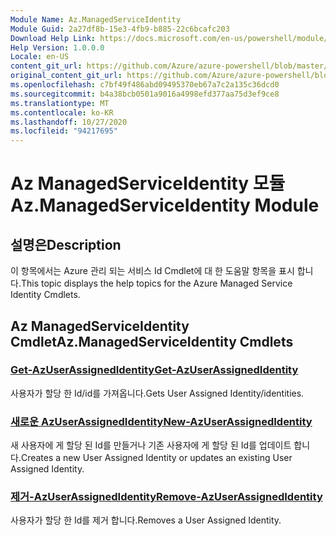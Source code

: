 ```yaml
---
Module Name: Az.ManagedServiceIdentity
Module Guid: 2a27df8b-15e3-4fb9-b885-22c6bcafc203
Download Help Link: https://docs.microsoft.com/en-us/powershell/module/az.managedserviceidentity
Help Version: 1.0.0.0
Locale: en-US
content_git_url: https://github.com/Azure/azure-powershell/blob/master/src/ManagedServiceIdentity/ManagedServiceIdentity/help/Az.ManagedServiceIdentity.md
original_content_git_url: https://github.com/Azure/azure-powershell/blob/master/src/ManagedServiceIdentity/ManagedServiceIdentity/help/Az.ManagedServiceIdentity.md
ms.openlocfilehash: c7bf49f486abd09495370eb67a7c2a135c36dcd0
ms.sourcegitcommit: b4a38bcb0501a9016a4998efd377aa75d3ef9ce8
ms.translationtype: MT
ms.contentlocale: ko-KR
ms.lasthandoff: 10/27/2020
ms.locfileid: "94217695"
---
```

# <span data-ttu-id="b4252-101">Az ManagedServiceIdentity 모듈</span><span class="sxs-lookup"><span data-stu-id="b4252-101">Az.ManagedServiceIdentity Module</span></span>
## <span data-ttu-id="b4252-102">설명은</span><span class="sxs-lookup"><span data-stu-id="b4252-102">Description</span></span>
<span data-ttu-id="b4252-103">이 항목에서는 Azure 관리 되는 서비스 Id Cmdlet에 대 한 도움말 항목을 표시 합니다.</span><span class="sxs-lookup"><span data-stu-id="b4252-103">This topic displays the help topics for the Azure Managed Service Identity Cmdlets.</span></span>

## <span data-ttu-id="b4252-104">Az ManagedServiceIdentity Cmdlet</span><span class="sxs-lookup"><span data-stu-id="b4252-104">Az.ManagedServiceIdentity Cmdlets</span></span>
### [<span data-ttu-id="b4252-105">Get-AzUserAssignedIdentity</span><span class="sxs-lookup"><span data-stu-id="b4252-105">Get-AzUserAssignedIdentity</span></span>](Get-AzUserAssignedIdentity.md)
<span data-ttu-id="b4252-106">사용자가 할당 한 Id/id를 가져옵니다.</span><span class="sxs-lookup"><span data-stu-id="b4252-106">Gets User Assigned Identity/identities.</span></span>

### [<span data-ttu-id="b4252-107">새로운 AzUserAssignedIdentity</span><span class="sxs-lookup"><span data-stu-id="b4252-107">New-AzUserAssignedIdentity</span></span>](New-AzUserAssignedIdentity.md)
<span data-ttu-id="b4252-108">새 사용자에 게 할당 된 Id를 만들거나 기존 사용자에 게 할당 된 Id를 업데이트 합니다.</span><span class="sxs-lookup"><span data-stu-id="b4252-108">Creates a new User Assigned Identity or updates an existing User Assigned Identity.</span></span>

### [<span data-ttu-id="b4252-109">제거-AzUserAssignedIdentity</span><span class="sxs-lookup"><span data-stu-id="b4252-109">Remove-AzUserAssignedIdentity</span></span>](Remove-AzUserAssignedIdentity.md)
<span data-ttu-id="b4252-110">사용자가 할당 한 Id를 제거 합니다.</span><span class="sxs-lookup"><span data-stu-id="b4252-110">Removes a User Assigned Identity.</span></span>

